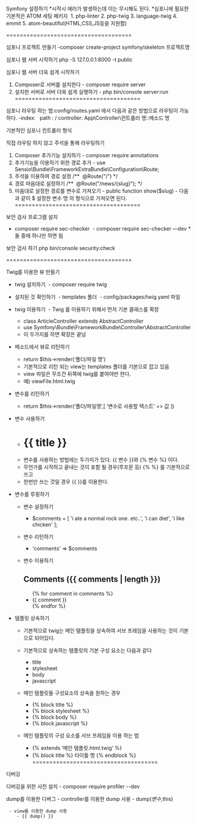 Symfony 설정하기
*시작시 에러가 발생하는데 이는 무시해도 된다.
*심포니에 필요한 기본적은 ATOM 세팅 패키지  1. php-linter
 2. php-twig
 3. language-twig
 4. emmit 
 5. atom-beautiful(HTML,CSS,JS등을 지원함)

=====================================

심포니 프로젝트 만들기
-composer create-project symfony/skeleton 프로젝트명

심포니 웹 서버 시작하기
php -S 127.0.0.1:8000 -t public

심포니 웹 서버 더욱 쉽게 시작하기
1. Composer로 서버를 설치한다 - composer require server 
2. 설치한 서버로 서버 더욱 쉽게 실행하기 - php bin/console server:run 
=====================================

심포니 라우팅 하는 법:config/routes.yaml 에서 다음과 같은 방법으로 라우팅이 가능하다.
	-index:  		path : /
		controller: App\Controller\컨트롤러 명::메소드 명

기본적인 심포니 컨트롤러 형식
<?php
  namespace App\Controller;
  use Symfony\Component\HttpFoundation\Response;

  class ArticleController extends AbstractController{
    public function homepage(){
      return new Response('OMG! My First page already');
    }
}
?>

직접 라우팅 하지 않고 주석을 통해 라우팅하기
1. Composer 추가기능 설치하기 - composer require annotations 
2. 추가기능을 이용하기 위한 경로 추가 - use Sensio\Bundle\FrameworkExtraBundle\Configuration\Route; 
3. 주석을 이용하여 경로 설정 /**       @Route("/") */ 
4. 경로 마음대로 설정하기 /**  @Route("/news/{slug}"); */ 
5. 마음대로 설정한 경로를 변수로 가져오기 - public function show($slug) - 다음과 같이 $ 설정한 변수 명 의 형식으로 가져오면 된다. 
=====================================

보안 검사 프로그램 설치
 - composer require sec-checker  - composer require sec-checker —dev * 둘 중에 하나만 하면 됨

보안 검사 하기
php bin/console security:check

=====================================

Twig를 이용한 뷰 만들기
 - twig 설치하기 	- composer require twig

 - 설치된 것 확인하기 	 - templates 폴더 	 - config/packages/twig.yaml 파일

 - twig 이용하기 	 - Twig 를 이용하기 위해서 먼저 기본 클래스를 확장
	 - class ArticleController extends AbstractController
	 - use Symfony\Bundle\FrameworkBundle\Controller\AbstractController
	 - 이 두가지를 하면 확장은 끝남

 - 메소드에서 뷰로 리턴하기
	 - return $this->render(‘폴더/파일 명’)
	 - 기본적으로 리턴 되는 view는 templates 폴더를 기본으로 잡고 있음
	 - view 파일은 무조건 뒤쪽에 twig를 붙여야만 한다.
	 - 예) viewFile.html.twig
	 
 - 변수를 리턴하기
	 - return $this->render(‘폴더/파일명’,[ ‘변수로 사용할 텍스트’ => 값 ])
	 
 - 변수 사용하기
	 - <h1>{{ title }}</h1>
	 - 변수를 사용하는 방법에는 두가지가 있다. {{  변수 }}와 {% 변수 %} 이다.
	 - 무언가를 시작하고 끝내는 것이 포함 될 경우(루프문 등) {% %} 를 기본적으로 쓰고
	 - 한번만 쓰는 것일 경우 {{ }}를 이용한다.

 - 변수를 루핑하기
	 - 변수 설정하기
		 - $comments = [
		        'i ate a normal rock one. etc..',
        		  'i can diet',
        		  'i like chicken'
      		];
	
	 - 변수 리턴하기
		 - 'comments' => $comments

	 - 변수 이용하기
		<h2>Comments ({{ comments | length }})</h2>
		<ul>
 			 {% for comment in comments %}
    				<li>{{ comment }}</li>
  			{% endfor %}
		</ul>
	
 - 템플릿 상속하기
	 - 기본적으로 twig는 메인 템플릿을 상속하여 서브 프레임을 사용하는 것이 기본으로 되어있다.
	 
	- 기본적으로 상속하는 템플릿의 기본 구성 요소는 다음과 같다
		 - title
		 - stylesheet
		 - body
		 - javascript
	 
	- 메인 템플릿들 구성요소의 상속을 원하는 경우
		 - {% block title %} 
		 - {% block stylesheet %} 
		 - {% block body %} 
		 - {% block javascript %} 
	 
	 - 메인 탬플릿의 구성 요소를 서브 프레임을 이용 하는 법
		 - {% extends ‘메인 템플릿.html.twig’ %}
		 - {% block title %} 	타이틀 명 	{% endblock %}
	 =====================================

디버깅

디버깅을 위한 사전 설치
	 - composer require profiler --dev

dump를 이용한 디버그
	 - controller를 이용한 dump 사용
		 - dump($변수,$this)

	 - view를 이용한 dump 사용
		- {{ dump() }}  





